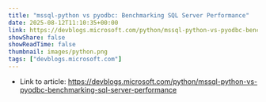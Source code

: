 ```yaml
---
title: "mssql-python vs pyodbc: Benchmarking SQL Server Performance"
date: 2025-08-12T11:10:35+00:00
link: https://devblogs.microsoft.com/python/mssql-python-vs-pyodbc-benchmarking-sql-server-performance
showShare: false
showReadTime: false
thumbnail: images/python.png
tags: ["devblogs.microsoft.com"]
---
```



- Link to article: https://devblogs.microsoft.com/python/mssql-python-vs-pyodbc-benchmarking-sql-server-performance